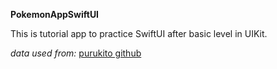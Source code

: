 **PokemonAppSwiftUI**

This is tutorial app to practice SwiftUI after basic level in UIKit.

*data used from:* [purukito github](https://purukitto.github.io/pokemon-api/)
